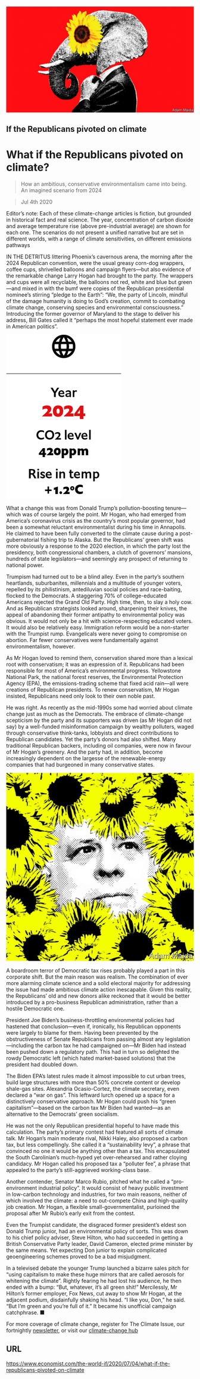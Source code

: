 ![](./images/20200704_WID001_1.jpg)

## If the Republicans pivoted on climate

# What if the Republicans pivoted on climate?

> How an ambitious, conservative environmentalism came into being. An imagined scenario from 2024

> Jul 4th 2020

Editor’s note: Each of these climate-change articles is fiction, but grounded in historical fact and real science. The year, concentration of carbon dioxide and average temperature rise (above pre-industrial average) are shown for each one. The scenarios do not present a unified narrative but are set in different worlds, with a range of climate sensitivities, on different emissions pathways

IN THE DETRITUS littering Phoenix’s cavernous arena, the morning after the 2024 Republican convention, were the usual greasy corn-dog wrappers, coffee cups, shrivelled balloons and campaign flyers—but also evidence of the remarkable change Larry Hogan had brought to the party. The wrappers and cups were all recyclable, the balloons not red, white and blue but green—and mixed in with the bumf were copies of the Republican presidential nominee’s stirring “pledge to the Earth”: “We, the party of Lincoln, mindful of the damage humanity is doing to God’s creation, commit to combating climate change, conserving species and environmental consciousness.” Introducing the former governor of Maryland to the stage to deliver his address, Bill Gates called it “perhaps the most hopeful statement ever made in American politics”.



![](./images/wif_spec_1.png)

What a change this was from Donald Trump’s pollution-boosting tenure—which was of course largely the point. Mr Hogan, who had emerged from America’s coronavirus crisis as the country’s most popular governor, had been a somewhat reluctant environmentalist during his time in Annapolis. He claimed to have been fully converted to the climate cause during a post-gubernatorial fishing trip to Alaska. But the Republicans’ green shift was more obviously a response to the 2020 election, in which the party lost the presidency, both congressional chambers, a clutch of governors’ mansions, hundreds of state legislators—and seemingly any prospect of returning to national power.

Trumpism had turned out to be a blind alley. Even in the party’s southern heartlands, suburbanites, millennials and a multitude of younger voters, repelled by its philistinism, antediluvian social policies and race-baiting, flocked to the Democrats. A staggering 70% of college-educated Americans rejected the Grand Old Party. High time, then, to slay a holy cow. And as Republican strategists looked around, sharpening their knives, the appeal of abandoning their former antipathy to environmental policy was obvious. It would not only be a hit with science-respecting educated voters. It would also be relatively easy. Immigration reform would be a non-starter with the Trumpist rump. Evangelicals were never going to compromise on abortion. Far fewer conservatives were fundamentally against environmentalism, however.

As Mr Hogan loved to remind them, conservation shared more than a lexical root with conservatism; it was an expression of it. Republicans had been responsible for most of America’s environmental progress. Yellowstone National Park, the national forest reserves, the Environmental Protection Agency (EPA), the emissions-trading scheme that fixed acid rain—all were creations of Republican presidents. To renew conservatism, Mr Hogan insisted, Republicans need only look to their own noble past.

He was right. As recently as the mid-1990s some had worried about climate change just as much as the Democrats. The embrace of climate-change scepticism by the party and its supporters was driven (as Mr Hogan did not say) by a well-funded misinformation campaign by wealthy polluters, waged through conservative think-tanks, lobbyists and direct contributions to Republican candidates. Yet the party’s donors had also shifted. Many traditional Republican backers, including oil companies, were now in favour of Mr Hogan’s greenery. And the party had, in addition, become increasingly dependent on the largesse of the renewable-energy companies that had burgeoned in many conservative states.



![](./images/20200704_WID002_1.jpg)

A boardroom terror of Democratic tax rises probably played a part in this corporate shift. But the main reason was realism. The combination of ever more alarming climate science and a solid electoral majority for addressing the issue had made ambitious climate action inescapable. Given this reality, the Republicans’ old and new donors alike reckoned that it would be better introduced by a pro-business Republican administration, rather than a hostile Democratic one.

President Joe Biden’s business-throttling environmental policies had hastened that conclusion—even if, ironically, his Republican opponents were largely to blame for them. Having been prevented by the obstructiveness of Senate Republicans from passing almost any legislation—including the carbon tax he had campaigned on—Mr Biden had instead been pushed down a regulatory path. This had in turn so delighted the rowdy Democratic left (which hated market-based solutions) that the president had doubled down.

The Biden EPA’s latest rules made it almost impossible to cut urban trees, build large structures with more than 50% concrete content or develop shale-gas sites. Alexandria Ocasio-Cortez, the climate secretary, even declared a “war on gas”. This leftward lurch opened up a space for a distinctively conservative approach. Mr Hogan could push his “green capitalism”—based on the carbon tax Mr Biden had wanted—as an alternative to the Democrats’ green socialism.

He was not the only Republican presidential hopeful to have made this calculation. The party’s primary contest had featured all sorts of climate talk. Mr Hogan’s main moderate rival, Nikki Haley, also proposed a carbon tax, but less compellingly. She called it a “sustainability levy”, a phrase that convinced no one it would be anything other than a tax. This encapsulated the South Carolinian’s much-hyped yet over-rehearsed and rather cloying candidacy. Mr Hogan called his proposed tax a “polluter fee”, a phrase that appealed to the party’s still-aggrieved working-class base.

Another contender, Senator Marco Rubio, pitched what he called a “pro-environment industrial policy”. It would consist of heavy public investment in low-carbon technology and industries, for two main reasons, neither of which involved the climate: a need to out-compete China and high-quality job creation. Mr Hogan, a flexible small-governmentalist, purloined the proposal after Mr Rubio’s early exit from the contest.

Even the Trumpist candidate, the disgraced former president’s eldest son Donald Trump junior, had an environmental policy of sorts. This was down to his chief policy adviser, Steve Hilton, who had succeeded in getting a British Conservative Party leader, David Cameron, elected prime minister by the same means. Yet expecting Don junior to explain complicated geoengineering schemes proved to be a bad misjudgment.

In a televised debate the younger Trump launched a bizarre sales pitch for “using capitalism to make these huge mirrors that are called aerosols for whitening the climate”. Rightly fearing he had lost his audience, he then ended with a bump: “But, whatever, it’s all green shit!” Mercilessly, Mr Hilton’s former employer, Fox News, cut away to show Mr Hogan, at the adjacent podium, disdainfully shaking his head. “I like you, Don,” he said. “But I’m green and you’re full of it.” It became his unofficial campaign catchphrase. ■

For more coverage of climate change, register for The Climate Issue, our fortnightly [newsletter](https://www.economist.com//theclimateissue/), or visit our [climate-change hub](https://www.economist.com//news/2020/04/24/the-economists-coverage-of-climate-change)

## URL

https://www.economist.com/the-world-if/2020/07/04/what-if-the-republicans-pivoted-on-climate
